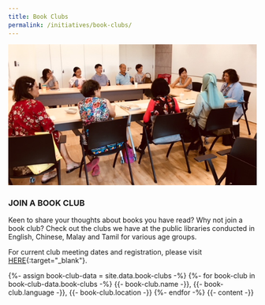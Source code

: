 ```yaml
---
title: Book Clubs
permalink: /initiatives/book-clubs/
---
```


![banner book clubs](\images\Next-Chapter_Meira-Chand.jpg)

### JOIN A BOOK CLUB

Keen to share your thoughts about books you have read? Why not join a book club? Check out the clubs we have at the public libraries conducted in English, Chinese, Malay and Tamil for various age groups.

For current club meeting dates and registration, please visit [HERE](http://www.nlb.gov.sg/golibrary){:target="_blank"}.

<div class="content">
{%- assign book-club-data = site.data.book-clubs -%}
	{%- for book-club in book-club-data.book-clubs -%}
		{{- book-club.name -}}, {{- book-club.language -}}, {{- book-club.location -}}
	{%- endfor -%}
	{{- content -}}
</div>